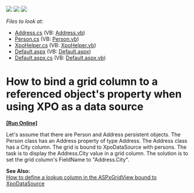 <!-- default badges list -->
![](https://img.shields.io/endpoint?url=https://codecentral.devexpress.com/api/v1/VersionRange/128537762/15.1.3%2B)
[![](https://img.shields.io/badge/Open_in_DevExpress_Support_Center-FF7200?style=flat-square&logo=DevExpress&logoColor=white)](https://supportcenter.devexpress.com/ticket/details/E255)
[![](https://img.shields.io/badge/📖_How_to_use_DevExpress_Examples-e9f6fc?style=flat-square)](https://docs.devexpress.com/GeneralInformation/403183)
<!-- default badges end -->
<!-- default file list -->
*Files to look at*:

* [Address.cs](./CS/WebSite/App_Code/Address.cs) (VB: [Address.vb](./VB/WebSite/App_Code/Address.vb))
* [Person.cs](./CS/WebSite/App_Code/Person.cs) (VB: [Person.vb](./VB/WebSite/App_Code/Person.vb))
* [XpoHelper.cs](./CS/WebSite/App_Code/XpoHelper.cs) (VB: [XpoHelper.vb](./VB/WebSite/App_Code/XpoHelper.vb))
* [Default.aspx](./CS/WebSite/Default.aspx) (VB: [Default.aspx](./VB/WebSite/Default.aspx))
* [Default.aspx.cs](./CS/WebSite/Default.aspx.cs) (VB: [Default.aspx.vb](./VB/WebSite/Default.aspx.vb))
<!-- default file list end -->
# How to bind a grid column to a referenced object's property when using XPO as a data source
<!-- run online -->
**[[Run Online]](https://codecentral.devexpress.com/e255/)**
<!-- run online end -->


<p>Let's assume that there are Person and Address persistent objects. The Person class has an Address property of type Address. The Address class has a City column. The grid is bound to XpoDataSource with persons. The task is to display the Address.City value in a grid column. The solution is to set the grid column's FieldName to "Address.City".</p><p><strong>See Also:</strong><br />
<a href="https://www.devexpress.com/Support/Center/p/E553">How to define a lookup column in the ASPxGridView bound to XpoDataSource</a></p>

<br/>


